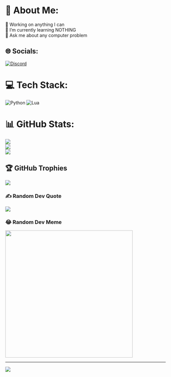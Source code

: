 # 💫 About Me:
🔭 Working on anything I can<br>🌱 I’m currently learning NOTHING<br>💬 Ask me about any computer problem


## 🌐 Socials:
[![Discord](https://img.shields.io/badge/Discord-%237289DA.svg?logo=discord&logoColor=white)](https://discord.gg/cvip) 

# 💻 Tech Stack:
![Python](https://img.shields.io/badge/python-3670A0?style=for-the-badge&logo=python&logoColor=ffdd54) ![Lua](https://img.shields.io/badge/lua-%232C2D72.svg?style=for-the-badge&logo=lua&logoColor=white)
# 📊 GitHub Stats:
![](https://github-readme-stats.vercel.app/api?username=cvipdebug&theme=nightowl&hide_border=false&include_all_commits=false&count_private=false)<br/>
![](https://github-readme-streak-stats.herokuapp.com/?user=cvipdebug&theme=nightowl&hide_border=false)<br/>
![](https://github-readme-stats.vercel.app/api/top-langs/?username=cvipdebug&theme=nightowl&hide_border=false&include_all_commits=false&count_private=false&layout=compact)

## 🏆 GitHub Trophies
![](https://github-profile-trophy.vercel.app/?username=cvipdebug&theme=radical&no-frame=false&no-bg=true&margin-w=4)

### ✍️ Random Dev Quote
![](https://quotes-github-readme.vercel.app/api?type=horizontal&theme=radical)

### 😂 Random Dev Meme
<img src='https://randommeme-five.vercel.app/' style="height: 400px;"/>

---
[![](https://visitcount.itsvg.in/api?id=ph-hub&icon=0&color=0)](https://visitcount.itsvg.in)

<!-- Proudly created with GPRM ( https://gprm.itsvg.in ) -->
